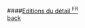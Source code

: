 ####[Editions du détail <sup>FR</sup>](http://www.editionsdudetail.com)
<br />
<a href="" class="back">back</a>
